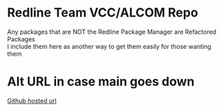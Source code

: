 # Redline Team VCC/ALCOM Repo  
Any packages that are NOT the Redline Package Manager are Refactored Packages  
I include them here as another way to get them easily for those wanting them  
# Alt URL in case main goes down  
[Github hosted url](https://redline-team.github.io/RedlineList/)  
